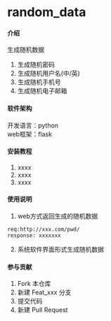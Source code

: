 # random_data

#### 介绍
生成随机数据
1. 生成随机密码
2. 生成随机用户名(中/英)
3. 生成随机手机号
4. 生成随机电子邮箱
#### 软件架构
开发语言：python  
web框架：flask

#### 安装教程

1.  xxxx
2.  xxxx
3.  xxxx

#### 使用说明

1. web方式返回生成的随机数据
~~~
req:http://xxx.com/pwd/
response: xxxxxxx
~~~
2. 系统软件界面形式生成随机数据


#### 参与贡献

1.  Fork 本仓库
2.  新建 Feat_xxx 分支
3.  提交代码
4.  新建 Pull Request


